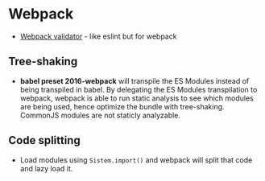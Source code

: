 # Webpack

- [Webpack validator](https://github.com/js-dxtools/webpack-validator) - like eslint but for webpack

## Tree-shaking

- **babel preset 2016-webpack** will transpile the ES Modules instead of being transpiled in babel. By delegating the ES Modules transpilation to webpack, webpack is able to run static analysis to see which modules are being used, hence optimize the bundle with tree-shaking. CommonJS modules are not staticly analyzable.

## Code splitting

- Load modules using `Sistem.import()` and webpack will split that code and lazy load it.